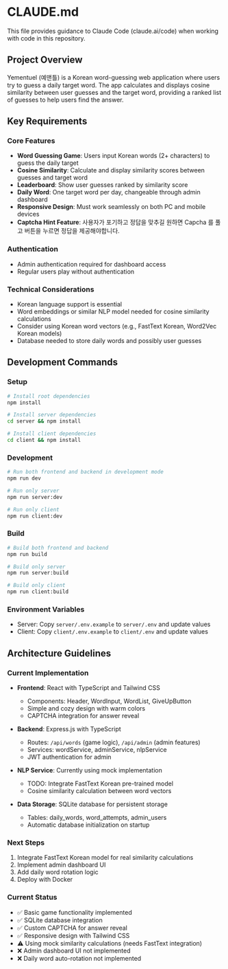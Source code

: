 # CLAUDE.md

This file provides guidance to Claude Code (claude.ai/code) when working with code in this repository.

## Project Overview

Yementuel (예맨틀) is a Korean word-guessing web application where users try to guess a daily target word. The app calculates and displays cosine similarity between user guesses and the target word, providing a ranked list of guesses to help users find the answer.

## Key Requirements

### Core Features
- **Word Guessing Game**: Users input Korean words (2+ characters) to guess the daily target
- **Cosine Similarity**: Calculate and display similarity scores between guesses and target word
- **Leaderboard**: Show user guesses ranked by similarity score
- **Daily Word**: One target word per day, changeable through admin dashboard
- **Responsive Design**: Must work seamlessly on both PC and mobile devices
- **Captcha Hint Feature**: 사용자가 포기하고 정답을 맞추길 원하면 Capcha 를 풀고 버튼을 누르면 정답을 제공해야합니다.

### Authentication
- Admin authentication required for dashboard access
- Regular users play without authentication

### Technical Considerations
- Korean language support is essential
- Word embeddings or similar NLP model needed for cosine similarity calculations
- Consider using Korean word vectors (e.g., FastText Korean, Word2Vec Korean models)
- Database needed to store daily words and possibly user guesses

## Development Commands

### Setup
```bash
# Install root dependencies
npm install

# Install server dependencies
cd server && npm install

# Install client dependencies
cd client && npm install
```

### Development
```bash
# Run both frontend and backend in development mode
npm run dev

# Run only server
npm run server:dev

# Run only client  
npm run client:dev
```

### Build
```bash
# Build both frontend and backend
npm run build

# Build only server
npm run server:build

# Build only client
npm run client:build
```

### Environment Variables
- Server: Copy `server/.env.example` to `server/.env` and update values
- Client: Copy `client/.env.example` to `client/.env` and update values

## Architecture Guidelines

### Current Implementation
- **Frontend**: React with TypeScript and Tailwind CSS
  - Components: Header, WordInput, WordList, GiveUpButton
  - Simple and cozy design with warm colors
  - CAPTCHA integration for answer reveal
  
- **Backend**: Express.js with TypeScript
  - Routes: `/api/words` (game logic), `/api/admin` (admin features)
  - Services: wordService, adminService, nlpService
  - JWT authentication for admin
  
- **NLP Service**: Currently using mock implementation
  - TODO: Integrate FastText Korean pre-trained model
  - Cosine similarity calculation between word vectors
  
- **Data Storage**: SQLite database for persistent storage
  - Tables: daily_words, word_attempts, admin_users
  - Automatic database initialization on startup

### Next Steps
1. Integrate FastText Korean model for real similarity calculations
2. Implement admin dashboard UI
3. Add daily word rotation logic
4. Deploy with Docker

### Current Status
- ✅ Basic game functionality implemented
- ✅ SQLite database integration
- ✅ Custom CAPTCHA for answer reveal
- ✅ Responsive design with Tailwind CSS
- ⚠️ Using mock similarity calculations (needs FastText integration)
- ❌ Admin dashboard UI not implemented
- ❌ Daily word auto-rotation not implemented
